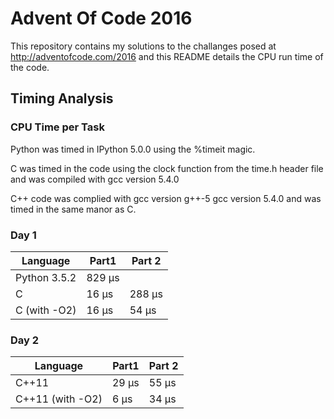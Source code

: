 # Advent Of Code 2016

This repository contains my solutions to the challanges posed at http://adventofcode.com/2016 and this README details the CPU run time of the code.

## Timing Analysis
### CPU Time per Task 

Python was timed in IPython 5.0.0 using the %timeit magic.

C was timed in the code using the clock function from the time.h header file and was compiled with gcc version 5.4.0

C++ code was complied with gcc version g++-5 gcc version 5.4.0 and was timed in the same manor as C.

### Day 1

|Language      | Part1    | Part 2           | 
|--------------|----------|------------------|
| Python 3.5.2 | 829 μs   |                  |
|    C         | 16 μs    | 288 μs           |
| C (with -O2) | 16 μs    | 54 μs            |   

### Day 2

|Language          | Part1    | Part 2           | 
|------------------|----------|------------------|
|    C++11         | 29 μs    | 55  μs           |
| C++11 (with -O2) |  6 μs    | 34  μs           |

